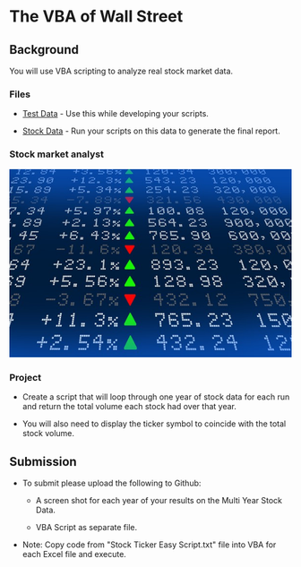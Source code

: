 # The VBA of Wall Street

## Background

You will use VBA scripting to analyze real stock market data. 

### Files

* [Test Data](Resources/alphabtical_testing.xlsx) - Use this while developing your scripts.

* [Stock Data](Resources/Multiple_year_stock_data.xlsx) - Run your scripts on this data to generate the final report.

### Stock market analyst

![stock Market](Images/stockmarket.jpg)

### Project

* Create a script that will loop through one year of stock data for each run and return the total volume each stock had over that year.

* You will also need to display the ticker symbol to coincide with the total stock volume.


## Submission

* To submit please upload the following to Github:

  * A screen shot for each year of your results on the Multi Year Stock Data.

  * VBA Script as separate file.

* Note:  Copy code from "Stock Ticker Easy Script.txt" file into VBA for each Excel file and execute.